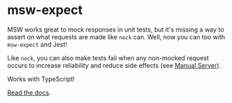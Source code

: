 # msw-expect

MSW works great to mock responses in unit tests, but it's missing a way to assert on what requests are made like `nock` can. Well, now you can too with `msw-expect` and Jest!

Like `nock`, you can also make tests fail when any non-mocked request occurs to increase reliability and reduce side effects (see [Manual Server](https://andersdjohnson.github.io/msw-expect/#manual-server)).

Works with TypeScript!

[Read the docs](https://andersdjohnson.github.io/msw-expect/).
